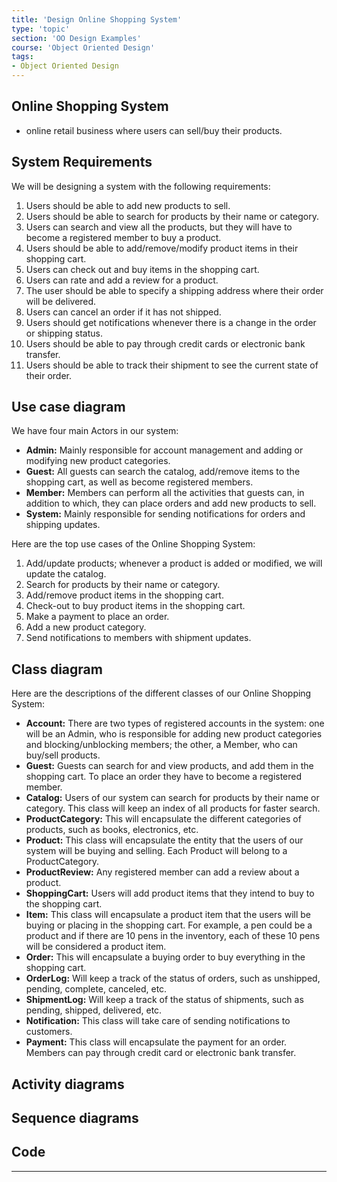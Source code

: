 ```yaml
---
title: 'Design Online Shopping System'
type: 'topic'
section: 'OO Design Examples'
course: 'Object Oriented Design'
tags:
- Object Oriented Design
---
```

## Online Shopping System
- online retail business where users can sell/buy their products.

## System Requirements
We will be designing a system with the following requirements:
1. Users should be able to add new products to sell.
1. Users should be able to search for products by their name or category.
1. Users can search and view all the products, but they will have to become a registered member to buy a product.
1. Users should be able to add/remove/modify product items in their shopping cart.
1. Users can check out and buy items in the shopping cart.
1. Users can rate and add a review for a product.
1. The user should be able to specify a shipping address where their order will be delivered.
1. Users can cancel an order if it has not shipped.
1. Users should get notifications whenever there is a change in the order or shipping status.
1. Users should be able to pay through credit cards or electronic bank transfer.
1. Users should be able to track their shipment to see the current state of their order.

## Use case diagram
We have four main Actors in our system:

- **Admin:** Mainly responsible for account management and adding or modifying new product categories.
- **Guest:** All guests can search the catalog, add/remove items to the shopping cart, as well as become registered members.
- **Member:** Members can perform all the activities that guests can, in addition to which, they can place orders and add new products to sell.
- **System:** Mainly responsible for sending notifications for orders and shipping updates.

Here are the top use cases of the Online Shopping System:
1. Add/update products; whenever a product is added or modified, we will update the catalog.
1. Search for products by their name or category.
1. Add/remove product items in the shopping cart.
1. Check-out to buy product items in the shopping cart.
1. Make a payment to place an order.
1. Add a new product category.
1. Send notifications to members with shipment updates.

## Class diagram
Here are the descriptions of the different classes of our Online Shopping System:
- **Account:** There are two types of registered accounts in the system: one will be an Admin, who is responsible for adding new product categories and blocking/unblocking members; the other, a Member, who can buy/sell products.
- **Guest:** Guests can search for and view products, and add them in the shopping cart. To place an order they have to become a registered member.
- **Catalog:** Users of our system can search for products by their name or category. This class will keep an index of all products for faster search.
- **ProductCategory:** This will encapsulate the different categories of products, such as books, electronics, etc.
- **Product:** This class will encapsulate the entity that the users of our system will be buying and selling. Each Product will belong to a ProductCategory.
- **ProductReview:** Any registered member can add a review about a product.
- **ShoppingCart:** Users will add product items that they intend to buy to the shopping cart.
- **Item:** This class will encapsulate a product item that the users will be buying or placing in the shopping cart. For example, a pen could be a product and if there are 10 pens in the inventory, each of these 10 pens will be considered a product item.
- **Order:** This will encapsulate a buying order to buy everything in the shopping cart.
- **OrderLog:** Will keep a track of the status of orders, such as unshipped, pending, complete, canceled, etc.
- **ShipmentLog:** Will keep a track of the status of shipments, such as pending, shipped, delivered, etc.
- **Notification:** This class will take care of sending notifications to customers.
- **Payment:** This class will encapsulate the payment for an order. Members can pay through credit card or electronic bank transfer.

## Activity diagrams

## Sequence diagrams

## Code

---


